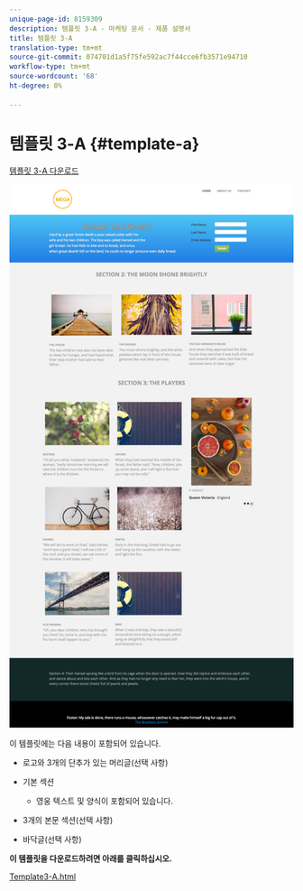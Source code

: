 ```yaml
---
unique-page-id: 8159309
description: 템플릿 3-A - 마케팅 문서 - 제품 설명서
title: 템플릿 3-A
translation-type: tm+mt
source-git-commit: 074701d1a5f75fe592ac7f44cce6fb3571e94710
workflow-type: tm+mt
source-wordcount: '68'
ht-degree: 0%

---
```



# 템플릿 3-A {#template-a}

[템플릿 3-A 다운로드](https://docs.marketo.com/download/attachments/8159309/template3-a.html?version=1&amp;modificationdate=1434057345000&amp;api=v2)

![](assets/image2015-6-12-9-3a2-3a8.png)

이 템플릿에는 다음 내용이 포함되어 있습니다.

* 로고와 3개의 단추가 있는 머리글(선택 사항)
* 기본 섹션

   * 영웅 텍스트 및 양식이 포함되어 있습니다.

* 3개의 본문 섹션(선택 사항)
* 바닥글(선택 사항)

**이 템플릿을 다운로드하려면 아래를 클릭하십시오.**

[Template3-A.html](https://docs.marketo.com/download/attachments/8159309/template3-a.html?version=1&amp;modificationdate=1434057345000&amp;api=v2)

